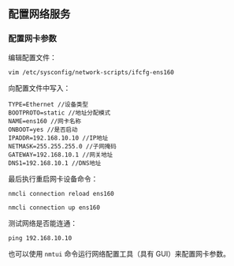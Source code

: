 ## 配置网络服务
### 配置网卡参数
编辑配置文件：
```Shell
vim /etc/sysconfig/network-scripts/ifcfg-ens160
```
向配置文件中写入：
```Shell
TYPE=Ethernet //设备类型
BOOTPROTO=static //地址分配模式
NAME=ens160 //网卡名称
ONBOOT=yes //是否启动
IPADDR=192.168.10.10 //IP地址 
NETMASK=255.255.255.0 //子网掩码
GATEWAY=192.168.10.1 //网关地址
DNS1=192.168.10.1 //DNS地址
```
最后执行重启网卡设备命令：
```Shell
nmcli connection reload ens160

nmcli connection up ens160
```
测试网络是否能连通：
```Shell
ping 192.168.10.10
```

也可以使用 `nmtui` 命令运行网络配置工具（具有 GUI）来配置网卡参数。